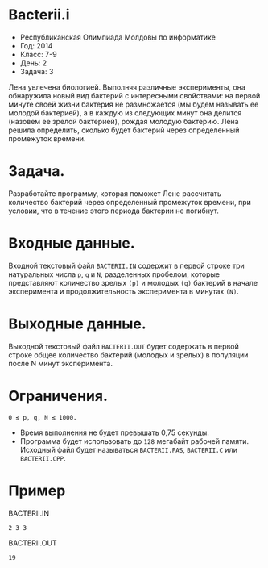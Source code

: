 # Bacterii.i
* Республиканская Олимпиада Молдовы по информатике
* Год: 2014
* Класс: 7-9
* День: 2
* Задача: 3

Лена увлечена биологией. Выполняя различные эксперименты, она обнаружила новый вид бактерий с интересными свойствами: 
на первой минуте своей жизни бактерия не размножается (мы будем называть ее молодой бактерией), 
а в каждую из следующих минут она делится (назовем ее зрелой бактерией), рождая молодую бактерию. 
Лена решила определить, сколько будет бактерий через определенный промежуток времени.

# Задача. 
Разработайте программу, которая поможет Лене рассчитать количество бактерий через определенный промежуток времени, 
при условии, что в течение этого периода бактерии не погибнут.

# Входные данные. 
Входной текстовый файл `BACTERII.IN` содержит в первой строке три натуральных числа `p`, `q` и `N`, 
разделенных пробелом, которые представляют количество зрелых `(p)` и молодых `(q)` бактерий в начале эксперимента 
и продолжительность эксперимента в минутах `(N)`.

# Выходные данные. 
Выходной текстовый файл `BACTERII.OUT` будет содержать в первой строке общее количество бактерий (молодых и зрелых) 
в популяции после N минут эксперимента.

# Ограничения. 
`0 ≤ p, q, N ≤ 1000.` 
* Время выполнения не будет превышать 0,75 секунды. 
* Программа будет использовать до `128` мегабайт рабочей памяти. 
Исходный файл будет называться `BACTERII.PAS`, `BACTERII.C` или `BACTERII.CPP`.

# Пример

BACTERII.IN
```
2 3 3
``` 

BACTERII.OUT
```
19
```
